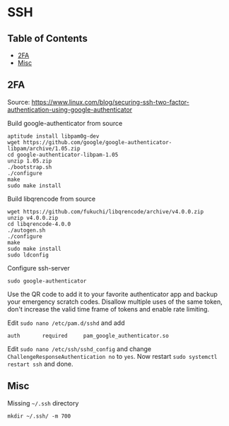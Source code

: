 # SSH

## Table of Contents

* [2FA](#2fa)
* [Misc](#misc)

## 2FA

Source: <https://www.linux.com/blog/securing-ssh-two-factor-authentication-using-google-authenticator>

Build google-authenticator from source

```shell
aptitude install libpam0g-dev
wget https://github.com/google/google-authenticator-libpam/archive/1.05.zip
cd google-authenticator-libpam-1.05
unzip 1.05.zip
./bootstrap.sh
./configure
make
sudo make install
```

Build libqrencode from source

```shell
wget https://github.com/fukuchi/libqrencode/archive/v4.0.0.zip
unzip v4.0.0.zip
cd libqrencode-4.0.0
./autogen.sh
./configure
make
sudo make install
sudo ldconfig
```

Configure ssh-server

```shell
sudo google-authenticator
```

Use the QR code to add it to your favorite authenticator app and backup your emergency scratch codes. Disallow multiple uses of the same token, don't increase the valid time frame of tokens and enable rate limiting.

Edit `sudo nano /etc/pam.d/sshd` and add

```shell
auth       required     pam_google_authenticator.so
```

Edit `sudo nano /etc/ssh/sshd_config` and change `ChallengeResponseAuthentication no` to `yes`.
Now restart `sudo systemctl restart ssh` and done.

## Misc

Missing ``~/.ssh`` directory

```shell
mkdir ~/.ssh/ -m 700
```
